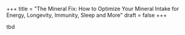 +++
title = "The Mineral Fix: How to Optimize Your Mineral Intake for Energy, Longevity, Immunity, Sleep and More"
draft = false
+++

tbd
